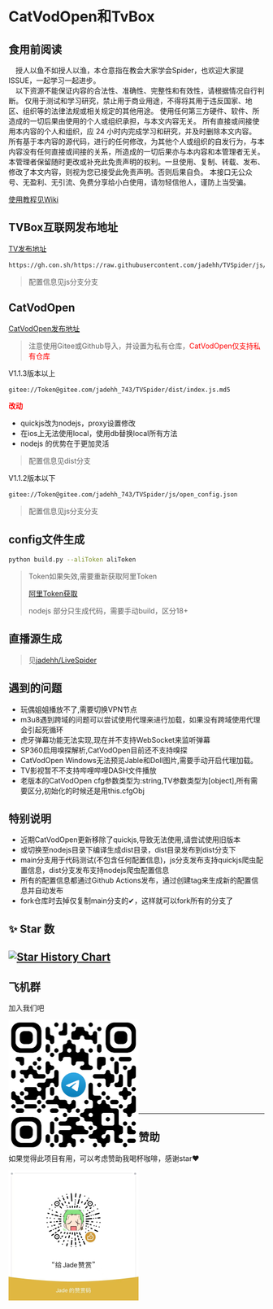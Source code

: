 # CatVodOpen和TvBox

## 食用前阅读
&ensp;&ensp;授人以鱼不如授人以渔，本仓意指在教会大家学会Spider，也欢迎大家提ISSUE，一起学习一起进步。<br>
&ensp;&ensp;以下资源不能保证内容的合法性、准确性、完整性和有效性，请根据情况自行判断。 
仅用于测试和学习研究，禁止用于商业用途，不得将其用于违反国家、地区、组织等的法律法规或相关规定的其他用途。
使用任何第三方硬件、软件、所造成的一切后果由使用的个人或组织承担，与本文内容无关。
所有直接或间接使用本内容的个人和组织，应 24 小时内完成学习和研究，并及时删除本文内容。
所有基于本内容的源代码，进行的任何修改，为其他个人或组织的自发行为，与本内容没有任何直接或间接的关系，所造成的一切后果亦与本内容和本管理者无关。
本管理者保留随时更改或补充此免责声明的权利。一旦使用、复制、转载、发布、修改了本文内容，则视为您已接受此免责声明。否则后果自负。
本接口无公众号、无盈利、无引流、免费分享给小白使用，请勿轻信他人，谨防上当受骗。

[使用教程见Wiki](https://github.com/jadehh/TVSpider/wiki)

## TVBox互联网发布地址
[TV发布地址](https://github.com/FongMi/Release/tree/main/apk/release)
```bash
https://gh.con.sh/https://raw.githubusercontent.com/jadehh/TVSpider/js/tv_config.json
```
> 配置信息见js分支分支


## CatVodOpen
[CatVodOpen发布地址](https://github.com/catvod/CatVodOpen/releases)

> 注意使用Gitee或Github导入，并设置为私有仓库，<font color="red">CatVodOpen仅支持私有仓库</font>

V1.1.3版本以上
```bash
gitee://Token@gitee.com/jadehh_743/TVSpider/dist/index.js.md5
```
<font color="red">**改动**</font>

* quickjs改为nodejs，proxy设置修改
* 在ios上无法使用local，使用db替换local所有方法
* nodejs 的优势在于更加灵活
> 配置信息见dist分支

V1.1.2版本以下
```bash
gitee://Token@gitee.com/jadehh_743/TVSpider/js/open_config.json
```
> 配置信息见js分支分支


## config文件生成
```bash
python build.py --aliToken aliToken
```
> Token如果失效,需要重新获取阿里Token 
>
> [阿里Token获取](https://alist.nn.ci/zh/guide/drivers/aliyundrive.html)
>
> nodejs 部分只生成代码，需要手动build，区分18+

## 直播源生成
> 见[jadehh/LiveSpider](https://github.com/jadehh/LiveSpider)


## 遇到的问题
* 玩偶姐姐播放不了,需要切换VPN节点
* m3u8遇到跨域的问题可以尝试使用代理来进行加载，如果没有跨域使用代理会引起死循环
* 虎牙弹幕功能无法实现,现在并不支持WebSocket来监听弹幕
* SP360启用嗅探解析,CatVodOpen目前还不支持嗅探
* CatVodOpen Windows无法预览Jable和Doll图片,需要手动开启代理加载。
* TV影视暂不不支持哔哩哔哩DASH文件播放
* 老版本的CatVodOpen cfg参数类型为:string,TV参数类型为[object],所有需要区分,初始化的时候还是用this.cfgObj

## 特别说明
* 近期CatVodOpen更新移除了quickjs,导致无法使用,请尝试使用旧版本
* 或切换至nodejs目录下编译生成dist目录，dist目录发布到dist分支下
* main分支用于代码测试(不包含任何配置信息)，js分支发布支持quickjs爬虫配置信息，dist分支发布支持nodejs爬虫配置信息
* 所有的配置信息都通过Github Actions发布，通过创建tag来生成新的配置信息并自动发布
* fork仓库时去掉仅复制main分支的&#x2714;，这样就可以fork所有的分支了
  
## ✨ Star 数

[![Star History Chart](https://api.star-history.com/svg?repos=jadehh/TVSpider&type=Date)](https://star-history.com/#jadehh/TVSpider&Date)
---

## 飞机群

加入我们吧

<img src="./assets/image.png" alt="telegram" width="256" height="256" align="left" /> 
<br><br><br><br><br><br><br><br><br><br>

----

## 赞助

如果觉得此项目有用，可以考虑赞助我喝杯咖啡，感谢star❤

<img src="./resources/wechat.jpg" alt="微信" width="256" height="256" align="left" />